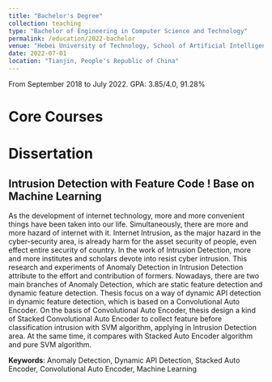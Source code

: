 ```yaml
---
title: "Bachelor's Degree"
collection: teaching
type: "Bachelor of Engineering in Computer Science and Technology"
permalink: /education/2022-bachelor
venue: "Hebei University of Technology, School of Artificial Intelligence"
date: 2022-07-01
location: "Tianjin, People's Republic of China"
---
```


From September 2018 to July 2022. GPA: 3.85/4.0, 91.28%

Core Courses
======

Dissertation
======
Intrusion Detection with Feature Code ! Base on Machine Learning
------
As the development of internet technology, more and more convenient
things have been taken into our life. Simultaneously, there are more
and more hazard of internet with it. Internet Intrusion, as the major
hazard in the cyber-security area, is already harm for the asset
security of people, even effect entire security of country. In the
work of Intrusion Detection, more and more institutes and scholars
devote into resist cyber intrusion. This research and experiments of
Anomaly Detection in Intrusion Detection attribute to the effort and
contribution of formers. Nowadays, there are two main branches of
Anomaly Detection, which are static feature detection and dynamic
feature detection. Thesis focus on a way of dynamic API detection in
dynamic feature detection, which is based on a Convolutional Auto
Encoder. On the basis of Convolutional Auto Encoder, thesis design a
kind of Stacked Convolutional Auto Encoder to collect feature before
classification intrusion with SVM algorithm, applying in Intrusion
Detection area. At the same time, it compares with Stacked Auto
Encoder algorithm and pure SVM algorithm.

**Keywords**: Anomaly Detection, Dynamic API Detection, Stacked Auto Encoder, Convolutional Auto Encoder, Machine Learning
